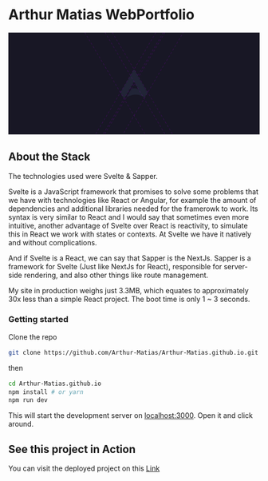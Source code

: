 # Arthur Matias WebPortfolio

![Banner](https://raw.githubusercontent.com/Arthur-Matias/Arthur-Matias.github.io/master/banner.png)

## About the Stack

The technologies used were Svelte & Sapper.

 Svelte is a JavaScript framework that promises to solve some problems that we have with technologies like React or Angular, for example the amount of dependencies and additional libraries needed for the framerowk to work. Its syntax is very similar to React and I would say that sometimes even more intuitive, another advantage of Svelte over React is reactivity, to simulate this in React we work with states or contexts. At Svelte we have it natively and without complications.

And if Svelte is a React, we can say that Sapper is the NextJs. Sapper is a framework for Svelte (Just like NextJs for React), responsible for server-side rendering, and also other things like route management.

My site in production weighs just 3.3MB, which equates to approximately 30x less than a simple React project. The boot time is only 1 ~ 3 seconds.

### Getting started

Clone the repo

```bash
git clone https://github.com/Arthur-Matias/Arthur-Matias.github.io.git
```

then

```bash
cd Arthur-Matias.github.io
npm install # or yarn
npm run dev
```

This will start the development server on [localhost:3000](http://localhost:3000). Open it and click around.

## See this project in Action

You can visit the deployed project on this [Link](https://arthur-matias.github.io)
